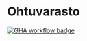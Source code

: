 # Ohtuvarasto

[![GHA workflow badge](https://github.com/tuheli/ohtuvarasto/workflows/CI/badge.svg)](https://github.com/tuheli/ohtuvarasto/actions)
